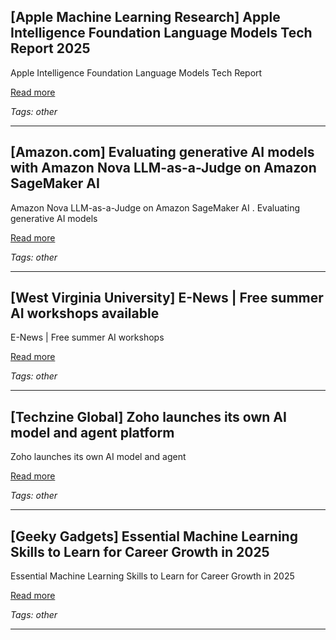 ## [Apple Machine Learning Research] Apple Intelligence Foundation Language Models Tech Report 2025

Apple Intelligence Foundation Language Models Tech Report

[Read more](https://machinelearning.apple.com/research/apple-foundation-models-tech-report-2025)

_Tags: other_

---
## [Amazon.com] Evaluating generative AI models with Amazon Nova LLM-as-a-Judge on Amazon SageMaker AI

Amazon Nova LLM-as-a-Judge on Amazon SageMaker AI . Evaluating generative AI models

[Read more](https://aws.amazon.com/blogs/machine-learning/evaluating-generative-ai-models-with-amazon-nova-llm-as-a-judge-on-amazon-sagemaker-ai/)

_Tags: other_

---
## [West Virginia University] E-News | Free summer AI workshops available

E-News | Free summer AI workshops

[Read more](https://enews.wvu.edu/articles/2025/07/17/free-wvu-summer-workshops-on-ai-and-digital-health-bio-neuro-inspired-machine-learning-and-related-ai-data-science-literacy-forum)

_Tags: other_

---
## [Techzine Global] Zoho launches its own AI model and agent platform

Zoho launches its own AI model and agent

[Read more](https://www.techzine.eu/news/applications/133135/zoho-launches-its-own-ai-model-and-agent-platform/)

_Tags: other_

---
## [Geeky Gadgets] Essential Machine Learning Skills to Learn for Career Growth in 2025

Essential Machine Learning Skills to Learn for Career Growth in 2025

[Read more](https://www.geeky-gadgets.com/machine-learning-roadmap-2025/)

_Tags: other_

---

